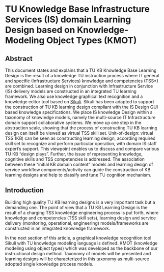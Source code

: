# TU Knowledge Base Infrastructure Services (IS) domain Learning Design based on Knowledge-Modeling Object Types (KMOT)

## Abstract
This document states and explains that a TU KB Knowledge Base Learning Design is the result of a knowledge TU instruction process where IT general and specific (Infrastructure Services) knowledge and competencies (TSS*) are combined.
Learning design in conjunction with Infrastructure Service (IS) delivery models are constructed in an integrated TU learning framework.
We also use knowledge graphical text recognition and a knowledge editor tool based on [Sikuli](http://www.sikuli.org/). Sikuli has been adapted to support the construction of TU KB learning design compliant with the IS Design GUI based knowledge specifications.
We place IS knowledge Design within a taxonomy of knowledge models, namely the multi-source IT Infrastructure domain support collaborative systems. We move up one step in the abstraction scale, showing that the process of constructing TU KB learning design can itself be viewed as virtual TSS skill set.
Unit-of-design: virtual TSS (KB) can be seen as constructing learning design, according  required skill set to recognize and perform particular operation, with domain IS staff expert’s support.
This viewpoint enables us to discuss and compare various TU KB “design plays”.
Further, the issue of representing knowledge, cognitive skills and TSS competencies is addressed.
The association between these “initial KB domain content” models and learning design of service workflow components/activity can guide the construction of KB learning designs and help to classify and tune TU cognition mechanism.

## Introduction
Building high quality TU KB learning designs is a very important task but a demanding one. The point of view that a TU KB Learning Design is the result of a charging TSS knowledge engineering process is put forth, where knowledge and competencies (TSS skill sets), learning design and service delivery (monitoring, operational, engineering) models/frameworks are constructed in an integrated knowledge framework.

In the next section of this article, a graphical knowledge recognition tool Sikuli with TU knowledge modeling language is defined. KMOT (knowledge modeling using object types) which was developed as the backbone of our instructional design method. Taxonomy of models will be presented and learning designs will be characterized in this taxonomy as multi-source adopted single knowledge process models.